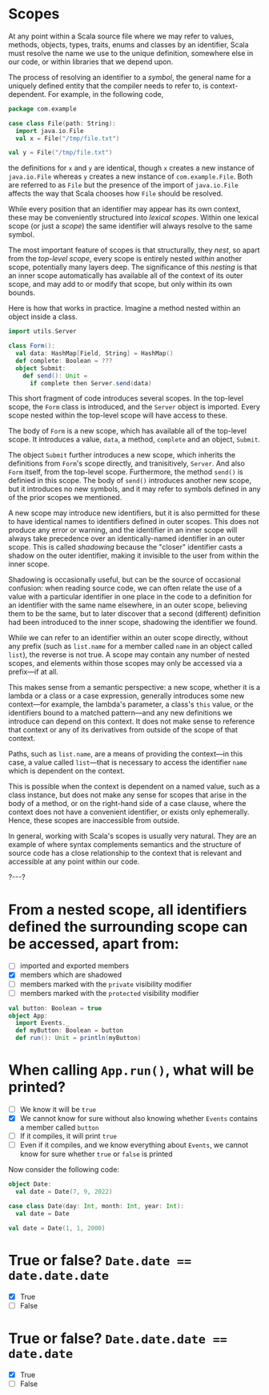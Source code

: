 # Scopes

At any point within a Scala source file where we may refer to values, methods, objects, types, traits, enums and
classes by an identifier, Scala must resolve the name we use to the unique definition, somewhere else in our
code, or within libraries that we depend upon.

The process of resolving an identifier to a _symbol_, the general name for a uniquely defined entity that the
compiler needs to refer to, is context-dependent. For example, in the following code,

```scala
package com.example

case class File(path: String):
  import java.io.File
  val x = File("/tmp/file.txt")

val y = File("/tmp/file.txt")
```

the definitions for `x` and `y` are identical, though `x` creates a new instance of `java.io.File` whereas `y`
creates a new instance of `com.example.File`. Both are referred to as `File` but the presence of the import of
`java.io.File` affects the way that Scala chooses how `File` should be resolved.

While every position that an identifier may appear has its own context, these may be conveniently structured
into _lexical scopes_. Within one lexical scope (or just a _scope_) the same identifier will always resolve to
the same symbol.

The most important feature of scopes is that structurally, they _nest_, so apart from the _top-level scope_,
every scope is entirely nested _within_ another scope, potentially many layers deep. The significance of this
_nesting_ is that an inner scope automatically has available all of the context of its outer scope, and may add
to or modify that scope, but only within its own bounds.

Here is how that works in practice. Imagine a method nested within an object inside a class.
```scala
import utils.Server

class Form():
  val data: HashMap[Field, String] = HashMap()
  def complete: Boolean = ???
  object Submit:
    def send(): Unit =
      if complete then Server.send(data)
```

This short fragment of code introduces several scopes. In the top-level scope, the `Form` class is introduced,
and the `Server` object is imported. Every scope nested within the top-level scope will have access to these.

The body of `Form` is a new scope, which has available all of the top-level scope. It introduces a value,
`data`, a method, `complete` and an object, `Submit`.

The object `Submit` further introduces a new scope, which inherits the definitions from `Form`'s scope directly,
and tranisitively, `Server`. And also `Form` itself, from the top-level scope. Furthermore, the method `send()`
is definied in this scope. The body of `send()` introduces another new scope, but it introduces no new symbols,
and it may refer to symbols defined in any of the prior scopes we mentioned.

A new scope may introduce new identifiers, but it is also permitted for these to have identical names to
identifiers defined in outer scopes. This does not produce any error or warning, and the identifier in an inner
scope will always take precedence over an identically-named identifier in an outer scope. This is called
_shadowing_ because the "closer" identifier casts a shadow on the outer identifier, making it invisible to the
user from within the inner scope.

Shadowing is occasionally useful, but can be the source of occasional confusion: when reading source code, we
can often relate the use of a value with a particular identifier in one place in the code to a definition for
an identifier with the same name elsewhere, in an outer scope, believing them to be the same, but to later
discover that a second (different) definition had been introduced to the inner scope, shadowing the identifier
we found.

While we can refer to an identifier within an outer scope directly, without any prefix (such as `list.name` for
a member called `name` in an object called `list`), the reverse is not true. A scope may contain any number of
nested scopes, and elements within those scopes may only be accessed via a prefix—if at all.

This makes sense from a semantic perspective: a new scope, whether it is a lambda or a class or a case
expression, generally introduces some new context—for example, the lambda's parameter, a class's `this` value,
or the identifiers bound to a matched pattern—and any new definitions we introduce can depend on this context.
It does not make sense to reference that context or any of its derivatives from outside of the scope of that
context.

Paths, such as `list.name`, are a means of providing the context—in this case, a value called `list`—that is
necessary to access the identifier `name` which is dependent on the context.

This is possible when the context is dependent on a named value, such as a class instance, but does not make
any sense for scopes that arise in the body of a method, or on the right-hand side of a case clause, where the
context does not have a convenient identifier, or exists only ephemerally. Hence, these scopes are inaccessible
from outside.

In general, working with Scala's scopes is usually very natural. They are an example of where syntax complements
semantics and the structure of source code has a close relationship to the context that is relevant and
accessible at any point within our code.

?---?

# From a nested scope, all identifiers defined the surrounding scope can be accessed, apart from:
* [ ] imported and exported members
* [X] members which are shadowed
* [ ] members marked with the `private` visibility modifier
* [ ] members marked with the `protected` visibility modifier

```scala
val button: Boolean = true
object App:
  import Events._
  def myButton: Boolean = button
  def run(): Unit = println(myButton)
```
# When calling `App.run()`, what will be printed?
 - [ ] We know it will be `true`
 - [X] We cannot know for sure without also knowing whether `Events` contains a member called `button`
 - [ ] If it compiles, it will print `true`
 - [ ] Even if it compiles, and we know everything about `Events`, we cannot know for sure whether `true` or `false` is printed

Now consider the following code:
```scala
object Date:
  val date = Date(7, 9, 2022)

case class Date(day: Int, month: Int, year: Int):
  val date = Date

val date = Date(1, 1, 2000)
```
# True or false? `Date.date == date.date.date`
- [X] True
- [ ] False

# True or false? `Date.date.date == date.date`
- [X] True
- [ ] False